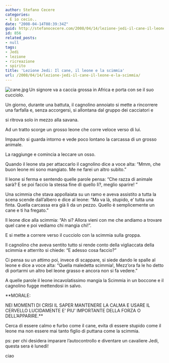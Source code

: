 ```yaml
---
author: Stefano Cecere
categories:
- E io cecio..
date: "2008-04-14T08:39:34Z"
guid: http://stefanocecere.com/2008/04/14/lezione-jedi-il-cane-il-leone-e-la-scimmia/
id: 856
related_posts:
- null
tags:
- Jedi
- lezione
- ricreazione
- spirito
title: 'Lezione Jedi: Il cane, il leone e la scimmia'
url: /2008/04/14/lezione-jedi-il-cane-il-leone-e-la-scimmia/
---
```


<img src='http://stefanocecere.com/wp-content/uploads/sites/3/2008/04/cane.jpg' alt='cane.jpg' align="left" />Un signore va a caccia grossa in Africa e porta con se il suo cucciolo.
  
Un giorno, durante una battuta, il cagnolino annoiato si mette a rincorrere una farfalla e, senza accorgersi, si allontana dal gruppo dei cacciatori e
  
si ritrova solo in mezzo alla savana.
  
Ad un tratto scorge un grosso leone che corre veloce verso di lui.
  
Impaurito si guarda intorno e vede poco lontano la carcassa di un grosso animale.
  
La raggiunge e comincia a leccare un osso.
  
Quando il leone sta per attaccarlo il cagnolino dice a voce alta: &#8220;Mmm, che buon leone mi sono mangiato. Me ne farei un altro subito.&#8221;
  
Il leone si ferma e sentendo quelle parole pensa: &#8220;Che razza di animale sarà? E se poi faccio la stessa fine di quello lì?, meglio sparire! &#8221;
  
Una scimmia che stava appollaiata su un ramo e aveva assistito a tutta la scena scende dall&#8217;albero e dice al leone: &#8220;Ma va là, stupido, e&#8217; tutta una finta. Quella carcassa era già lì da un pezzo. Quello è semplicemente un cane e ti ha fregato.&#8221;
  
Il leone dice alla scimmia: &#8220;Ah si? Allora vieni con me che andiamo a trovare quel cane e poi vediamo chi mangia chi!&#8221;.
  
E si mette a correre verso il cucciolo con la scimmia sulla groppa.
  
Il cagnolino che aveva sentito tutto si rende conto della vigliaccata della scimmia e atterrito si chiede: &#8220;E adesso cosa faccio?&#8221;
  
Ci pensa su un attimo poi, invece di scappare, si siede dando le spalle al leone e dice a voce alta: &#8220;Quella maledetta scimmia!, Mezz&#8217;ora fa le ho detto di portarmi un altro bel leone grasso e ancora non si fa vedere.&#8221;
  
A quelle parole il leone incavolatissimo mangia la Scimmia in un boccone e il cagnolino fugge mettendosi in salvo.

**MORALE:
  
NEI MOMENTI DI CRISI IL SAPER MANTENERE LA CALMA E USARE IL CERVELLO LUCIDAMENTE E&#8217; PIU&#8217; IMPORTANTE DELLA FORZA O DELL&#8217;APPARIRE.**

Cerca di essere calmo e furbo come il cane, evita di essere stupido come il leone ma non essere mai tanto figlio di puttana come la scimmia.

ps: per chi desidera imparare l&#8217;autocontrollo e diventare un cavaliere Jedi, questa sera è lunedì!
  
ciao